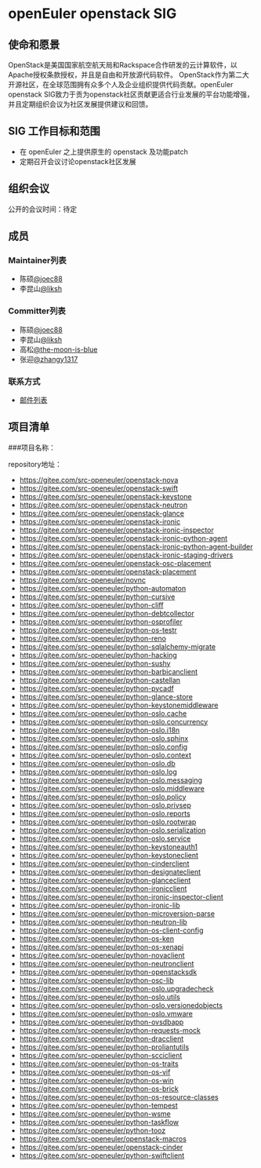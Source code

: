 # openEuler openstack SIG

## 使命和愿景

OpenStack是美国国家航空航天局和Rackspace合作研发的云计算软件，以Apache授权条款授权，并且是自由和开放源代码软件。
OpenStack作为第二大开源社区，在全球范围拥有众多个人及企业组织提供代码贡献。openEuler openstack SIG致力于贡为openstack社区贡献更适合行业发展的平台功能增强，
并且定期组织会议为社区发展提供建议和回馈。


## SIG 工作目标和范围

- 在 openEuler 之上提供原生的 openstack 及功能patch
- 定期召开会议讨论openstack社区发展

## 组织会议

公开的会议时间：待定


## 成员

### Maintainer列表

- 陈硕[@joec88](https://gitee.com/joec88)
- 李昆山[@liksh](https://gitee.com/liksh)

### Committer列表

- 陈硕[@joec88](https://gitee.com/joec88)
- 李昆山[@liksh](https://gitee.com/liksh)
- 高松[@the-moon-is-blue](https://gitee.com/the-moon-is-blue)
- 张迎[@zhangy1317](https://gitee.com/zhangy1317)

### 联系方式

- [邮件列表](dev@openeuler.org)


## 项目清单


###项目名称：

repository地址：

- https://gitee.com/src-openeuler/openstack-nova
- https://gitee.com/src-openeuler/openstack-swift
- https://gitee.com/src-openeuler/openstack-keystone
- https://gitee.com/src-openeuler/openstack-neutron
- https://gitee.com/src-openeuler/openstack-glance
- https://gitee.com/src-openeuler/openstack-ironic
- https://gitee.com/src-openeuler/openstack-ironic-inspector
- https://gitee.com/src-openeuler/openstack-ironic-python-agent
- https://gitee.com/src-openeuler/openstack-ironic-python-agent-builder
- https://gitee.com/src-openeuler/openstack-ironic-staging-drivers
- https://gitee.com/src-openeuler/openstack-osc-placement
- https://gitee.com/src-openeuler/openstack-placement
- https://gitee.com/src-openeuler/novnc
- https://gitee.com/src-openeuler/python-automaton
- https://gitee.com/src-openeuler/python-cursive
- https://gitee.com/src-openeuler/python-cliff
- https://gitee.com/src-openeuler/python-debtcollector
- https://gitee.com/src-openeuler/python-osprofiler
- https://gitee.com/src-openeuler/python-os-testr
- https://gitee.com/src-openeuler/python-reno
- https://gitee.com/src-openeuler/python-sqlalchemy-migrate
- https://gitee.com/src-openeuler/python-hacking
- https://gitee.com/src-openeuler/python-sushy
- https://gitee.com/src-openeuler/python-barbicanclient
- https://gitee.com/src-openeuler/python-castellan
- https://gitee.com/src-openeuler/python-pycadf
- https://gitee.com/src-openeuler/python-glance-store
- https://gitee.com/src-openeuler/python-keystonemiddleware
- https://gitee.com/src-openeuler/python-oslo.cache
- https://gitee.com/src-openeuler/python-oslo.concurrency
- https://gitee.com/src-openeuler/python-oslo.i18n
- https://gitee.com/src-openeuler/python-oslo.sphinx
- https://gitee.com/src-openeuler/python-oslo.config
- https://gitee.com/src-openeuler/python-oslo.context
- https://gitee.com/src-openeuler/python-oslo.db
- https://gitee.com/src-openeuler/python-oslo.log
- https://gitee.com/src-openeuler/python-oslo.messaging
- https://gitee.com/src-openeuler/python-oslo.middleware
- https://gitee.com/src-openeuler/python-oslo.policy
- https://gitee.com/src-openeuler/python-oslo.privsep
- https://gitee.com/src-openeuler/python-oslo.reports
- https://gitee.com/src-openeuler/python-oslo.rootwrap
- https://gitee.com/src-openeuler/python-oslo.serialization
- https://gitee.com/src-openeuler/python-oslo.service
- https://gitee.com/src-openeuler/python-keystoneauth1
- https://gitee.com/src-openeuler/python-keystoneclient
- https://gitee.com/src-openeuler/python-cinderclient
- https://gitee.com/src-openeuler/python-designateclient
- https://gitee.com/src-openeuler/python-glanceclient
- https://gitee.com/src-openeuler/python-ironicclient
- https://gitee.com/src-openeuler/python-ironic-inspector-client
- https://gitee.com/src-openeuler/python-ironic-lib
- https://gitee.com/src-openeuler/python-microversion-parse
- https://gitee.com/src-openeuler/python-neutron-lib
- https://gitee.com/src-openeuler/python-os-client-config
- https://gitee.com/src-openeuler/python-os-ken
- https://gitee.com/src-openeuler/python-os-xenapi
- https://gitee.com/src-openeuler/python-novaclient
- https://gitee.com/src-openeuler/python-neutronclient
- https://gitee.com/src-openeuler/python-openstacksdk
- https://gitee.com/src-openeuler/python-osc-lib
- https://gitee.com/src-openeuler/python-oslo.upgradecheck
- https://gitee.com/src-openeuler/python-oslo.utils
- https://gitee.com/src-openeuler/python-oslo.versionedobjects
- https://gitee.com/src-openeuler/python-oslo.vmware
- https://gitee.com/src-openeuler/python-ovsdbapp
- https://gitee.com/src-openeuler/python-requests-mock
- https://gitee.com/src-openeuler/python-dracclient
- https://gitee.com/src-openeuler/python-proliantutils
- https://gitee.com/src-openeuler/python-scciclient
- https://gitee.com/src-openeuler/python-os-traits
- https://gitee.com/src-openeuler/python-os-vif
- https://gitee.com/src-openeuler/python-os-win
- https://gitee.com/src-openeuler/python-os-brick
- https://gitee.com/src-openeuler/python-os-resource-classes
- https://gitee.com/src-openeuler/python-tempest
- https://gitee.com/src-openeuler/python-wsme
- https://gitee.com/src-openeuler/python-taskflow
- https://gitee.com/src-openeuler/python-tooz
- https://gitee.com/src-openeuler/openstack-macros
- https://gitee.com/src-openeuler/openstack-cinder
- https://gitee.com/src-openeuler/python-swiftclient
